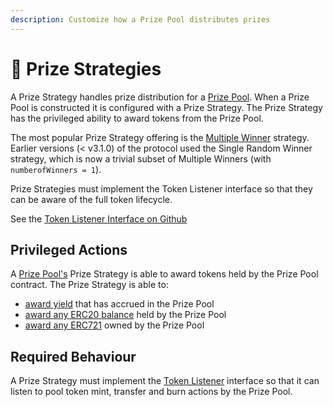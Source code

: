 ```yaml
---
description: Customize how a Prize Pool distributes prizes
---
```


# 💸 Prize Strategies

A Prize Strategy handles prize distribution for a [Prize Pool](../prize-pool/).  When a Prize Pool is constructed it is configured with a Prize Strategy.  The Prize Strategy has the privileged ability to award tokens from the Prize Pool.

The most popular Prize Strategy offering is the [Multiple Winner](multiple-winners.md) strategy. Earlier versions \(&lt; v3.1.0\) of the protocol used the Single Random Winner strategy, which is now a trivial subset of Multiple Winners \(with `numberofWinners = 1`\).

Prize Strategies must implement the Token Listener interface so that they can be aware of the full token lifecycle.

See the [Token Listener Interface on Github](https://github.com/pooltogether/token-listener-interface)

## Privileged Actions

A [Prize Pool's](../prize-pool/) Prize Strategy is able to award tokens held by the Prize Pool contract. The Prize Strategy is able to:

* [award yield](../prize-pool/#awarding-yield) that has accrued in the Prize Pool
* [award any ERC20 balance](../prize-pool/#awarding-erc-20-s) held by the Prize Pool
* [award any ERC721](../prize-pool/#awarding-erc-721-s-nfts) owned by the Prize Pool

## Required Behaviour

A Prize Strategy must implement the [Token Listener]() interface so that it can listen to pool token mint, transfer and burn actions by the Prize Pool.

